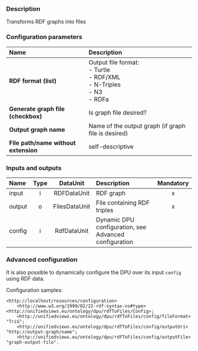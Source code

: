 ### Description

Transforms RDF graphs into files

### Configuration parameters

| Name | Description |
|:----|:----|
|**RDF format (list)** | Output file format:<BR>- Turtle<BR>- RDF/XML<BR>- N-Triples<BR>- N3<BR>- RDFa |
|**Generate graph file (checkbox)** | Is graph file desired? |
|**Output graph name** | Name of the output graph (if graph file is desired) |
|**File path/name without extension** | self-descriptive |

### Inputs and outputs

|Name |Type | DataUnit | Description | Mandatory |
|:--------|:------:|:------:|:-------------|:---------------------:|
|input  |i| RDFDataUnit   | RDF graph |x|
|output |o| FilesDataUnit | File containing RDF triples |x|
|config |i| RdfDataUnit | Dynamic DPU configuration, see Advanced configuration | |

### Advanced configuration

It is also possible to dynamically configure the DPU over its input `config` using RDF data.

Configuration samples:

```turtle
<http://localhost/resources/configuration>
    <http://www.w3.org/1999/02/22-rdf-syntax-ns#type> <http://unifiedviews.eu/ontology/dpu/rdfToFiles/Config>;
    <http://unifiedviews.eu/ontology/dpu/rdfToFiles/config/fileFormat> "TriG";
    <http://unifiedviews.eu/ontology/dpu/rdfToFiles/config/outputUri> "http://output-graph/name";
    <http://unifiedviews.eu/ontology/dpu/rdfToFiles/config/outputFile> "graph-output-file".
```
